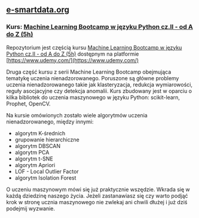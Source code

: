 ## [e-smartdata.org](https://e-smartdata.org/)
### Kurs: [Machine Learning Bootcamp w języku Python cz.II - od A do Z (5h)](https://www.udemy.com/course/machine-learning-bootcamp-w-jezyku-python-ii/?couponCode=NEWCOURSE)
Repozytorium jest częścią kursu [Machine Learning Bootcamp w języku Python cz.II - od A do Z (5h)](https://www.udemy.com/course/machine-learning-bootcamp-w-jezyku-python-ii/?couponCode=NEWCOURSE) dostępnym na platformie [https://www.udemy.com/](https://www.udemy.com/)

Druga część kursu z serii Machine Learning Bootcamp obejmująca tematykę uczenia nienadzorowanego. Poruszone są główne problemy uczenia nienadzorowanego takie jak klasteryzacja, redukcja wymiarowości, reguły asocjacyjne czy detekcja anomalii. Kurs zbudowany jest w oparciu o kilka bibliotek do uczenia maszynowego w języku Python: scikit-learn, Prophet, OpenCV.

Na kursie omówionych zostało wiele algorytmów uczenia nienadzorowanego, między innymi:
* algorytm K-średnich
* grupowanie hierarchiczne
* algorytm DBSCAN
* algorytm PCA
* algorytm t-SNE
* algorytm Apriori
* LOF - Local Outlier Factor
* algorytm Isolation Forest

O uczeniu maszynowym mówi się już praktycznie wszędzie. Wkrada się w każdą dziedzinę naszego życia. Jeżeli zastanawiasz się czy warto podjąć krok w stronę ucznia maszynowego nie zwlekaj ani chwili dłużej i już dziś podejmij wyzwanie.
